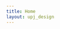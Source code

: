 ```yaml
---
title: Home
layout: upj_design
---
```


<p style="height:500px; margin-top: 70px; ">
<i class="fa-solid fa-house"></i>
</p>